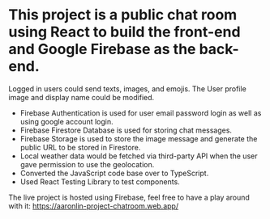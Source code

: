 # This project is a public chat room using React to build the front-end and Google Firebase as the back-end.

Logged in users could send texts, images, and emojis. The User profile image and display name could be modified.
- Firebase Authentication is used for user email password login as well as using google account login.
- Firebase Firestore Database is used for storing chat messages.
- Firebase Storage is used to store the image message and generate the public URL to be stored in Firestore.
- Local weather data would be fetched via third-party API when the user gave permission to use the geolocation.
- Converted the JavaScript code base over to TypeScript.
- Used React Testing Library to test components.

The live project is hosted using Firebase, feel free to have a play around with it:
https://aaronlin-project-chatroom.web.app/
